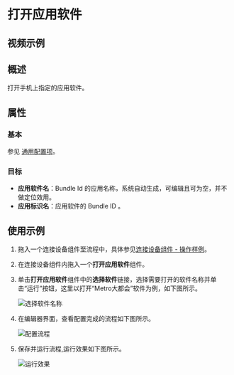 # 打开应用软件

## 视频示例

## 概述

打开手机上指定的应用软件。

## 属性

### 基本

参见 [通用配置项](../Appendix/CommonConfigurationItems.md)。

### 目标

- **应用软件名**：Bundle Id 的应用名称，系统自动生成，可编辑且可为空，并不做定位效用。
- **应用标识名**：应用软件的 Bundle ID 。

## 使用示例

1. 拖入一个连接设备组件至流程中，具体参见[连接设备组件 - 操作样例](./MobileConnect.md)。
2. 在连接设备组件内拖入一个**打开应用软件**组件。
3. 单击**打开应用软件**组件中的**选择软件**链接，选择需要打开的软件名称并单击“运行”按钮，这里以打开“Metro大都会”软件为例，如下图所示。

    ![选择软件名称](https://docimages.blob.core.chinacloudapi.cn/images/Activities/openapp20201222.png)

4. 在编辑器界面，查看配置完成的流程如下图所示。

    ![配置流程](https://docimages.blob.core.chinacloudapi.cn/images/Activities/settingopenapp20201222.png)

5. 保存并运行流程,运行效果如下图所示。

    ![运行效果](https://docimages.blob.core.chinacloudapi.cn/images/Activities/showopenapp20201222.png)